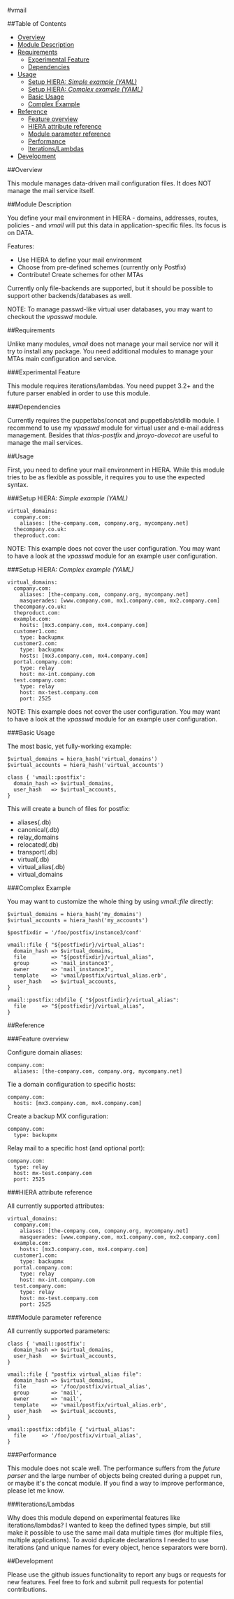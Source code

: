#vmail

##Table of Contents

- [Overview](#overview)
- [Module Description](#module-description)
- [Requirements](#requirements)
  - [Experimental Feature](#experimental-feature)
  - [Dependencies](#dependencies)
- [Usage](#usage)
  - [Setup HIERA: _Simple example (YAML)_](#setup-hiera-_simple-example-yaml_)
  - [Setup HIERA: _Complex example (YAML)_](#setup-hiera-_complex-example-yaml_)
  - [Basic Usage](#basic-usage)
  - [Complex Example](#complex-example)
- [Reference](#reference)
  - [Feature overview](#feature-overview)
  - [HIERA attribute reference](#hiera-attribute-reference)
  - [Module parameter reference](#module-parameter-reference)
  - [Performance](#performance)
  - [Iterations/Lambdas](#iterationslambdas)
- [Development](#development)

##Overview

This module manages data-driven mail configuration files. It does NOT manage the mail service itself.

##Module Description

You define your mail environment in HIERA - domains, addresses, routes, policies - and _vmail_ will put this data in application-specific files. Its focus is on DATA.

Features:

* Use HIERA to define your mail environment
* Choose from pre-defined schemes (currently only Postfix)
* Contribute! Create schemes for other MTAs

Currently only file-backends are supported, but it should be possible to support other backends/databases as well.

NOTE: To manage passwd-like virtual user databases, you may want to checkout the _vpasswd_ module.

##Requirements

Unlike many modules, _vmail_ does not manage your mail service nor will it try to install any package. You need additional modules to manage your MTAs main configuration and service.

###Experimental Feature

This module requires iterations/lambdas. You need puppet 3.2+ and the future parser enabled in order to use this module.

###Dependencies

Currently requires the puppetlabs/concat and puppetlabs/stdlib module.
I recommend to use my _vpasswd_ module for virtual user and e-mail address management.
Besides that _thias-postfix_ and _jproyo-dovecot_ are useful to manage the mail services.

##Usage

First, you need to define your mail environment in HIERA. While this module tries to be as flexible as possible, it requires you to use the expected syntax.

###Setup HIERA: _Simple example (YAML)_

    virtual_domains:
      company.com:
        aliases: [the-company.com, company.org, mycompany.net]
      thecompany.co.uk:
      theproduct.com:

NOTE: This example does not cover the user configuration. You may want to have a look at the _vpasswd_ module for an example user configuration.

###Setup HIERA: _Complex example (YAML)_

    virtual_domains:
      company.com:
        aliases: [the-company.com, company.org, mycompany.net]
        masquerades: [www.company.com, mx1.company.com, mx2.company.com]
      thecompany.co.uk:
      theproduct.com:
      example.com:
        hosts: [mx3.company.com, mx4.company.com]
      customer1.com:
        type: backupmx
      customer2.com:
        type: backupmx
        hosts: [mx3.company.com, mx4.company.com]
      portal.company.com:
        type: relay
        host: mx-int.company.com
      test.company.com:
        type: relay
        host: mx-test.company.com
        port: 2525

NOTE: This example does not cover the user configuration. You may want to have a look at the _vpasswd_ module for an example user configuration.

###Basic Usage

The most basic, yet fully-working example:

    $virtual_domains = hiera_hash('virtual_domains')
    $virtual_accounts = hiera_hash('virtual_accounts')

    class { 'vmail::postfix':
      domain_hash => $virtual_domains,
      user_hash   => $virtual_accounts,
    }

This will create a bunch of files for postfix:

* aliases(.db)
* canonical(.db)
* relay_domains
* relocated(.db)
* transport(.db)
* virtual(.db)
* virtual_alias(.db)
* virtual_domains

###Complex Example

You may want to customize the whole thing by using  _vmail::file_ directly:

    $virtual_domains = hiera_hash('my_domains')
    $virtual_accounts = hiera_hash('my_accounts')

    $postfixdir = '/foo/postfix/instance3/conf'

    vmail::file { "${postfixdir}/virtual_alias":
      domain_hash => $virtual_domains,
      file        => "${postfixdir}/virtual_alias",
      group       => 'mail_instance3',
      owner       => 'mail_instance3',
      template    => 'vmail/postfix/virtual_alias.erb',
      user_hash   => $virtual_accounts,
    }

    vmail::postfix::dbfile { "${postfixdir}/virtual_alias":
      file     => "${postfixdir}/virtual_alias",
    }

##Reference

###Feature overview

Configure domain aliases:

    company.com:
      aliases: [the-company.com, company.org, mycompany.net]

Tie a domain configuration to specific hosts:

    company.com:
      hosts: [mx3.company.com, mx4.company.com]

Create a backup MX configuration:

    company.com:
      type: backupmx

Relay mail to a specific host (and optional port):

    company.com:
      type: relay
      host: mx-test.company.com
      port: 2525

###HIERA attribute reference

All currently supported attributes:

    virtual_domains:
      company.com:
        aliases: [the-company.com, company.org, mycompany.net]
        masquerades: [www.company.com, mx1.company.com, mx2.company.com]
      example.com:
        hosts: [mx3.company.com, mx4.company.com]
      customer1.com:
        type: backupmx
      portal.company.com:
        type: relay
        host: mx-int.company.com
      test.company.com:
        type: relay
        host: mx-test.company.com
        port: 2525

###Module parameter reference

All currently supported parameters:

    class { 'vmail::postfix':
      domain_hash => $virtual_domains,
      user_hash   => $virtual_accounts,
    }

    vmail::file { "postfix virtual_alias file":
      domain_hash => $virtual_domains,
      file        => '/foo/postfix/virtual_alias',
      group       => 'mail',
      owner       => 'mail',
      template    => 'vmail/postfix/virtual_alias.erb',
      user_hash   => $virtual_accounts,
    }

    vmail::postfix::dbfile { "virtual_alias":
      file     => '/foo/postfix/virtual_alias',
    }

###Performance

This module does not scale well. The performance suffers from the _future parser_ and the large number of objects being created during a puppet run, or maybe it's the concat module. If you find a way to improve performance, please let me know.

###Iterations/Lambdas

Why does this module depend on experimental features like iterations/lambdas? I wanted to keep the defined types simple, but still make it possible to use the same mail data multiple times (for multiple files, multiple applications). To avoid duplicate declarations I needed to use iterations (and unique names for every object, hence separators were born).

##Development

Please use the github issues functionality to report any bugs or requests for new features.
Feel free to fork and submit pull requests for potential contributions.
